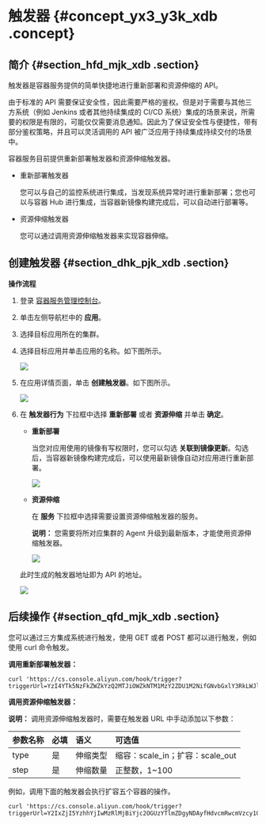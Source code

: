 # 触发器 {#concept_yx3_y3k_xdb .concept}

## 简介 {#section_hfd_mjk_xdb .section}

触发器是容器服务提供的简单快捷地进行重新部署和资源伸缩的 API。

由于标准的 API 需要保证安全性，因此需要严格的鉴权。但是对于需要与其他三方系统（例如 Jenkins 或者其他持续集成的 CI/CD 系统）集成的场景来说，所需要的权限是有限的，可能仅仅需要消息通知。因此为了保证安全性与便捷性，带有部分鉴权策略，并且可以灵活调用的 API 被广泛应用于持续集成持续交付的场景中。

容器服务目前提供重新部署触发器和资源伸缩触发器。

-   重新部署触发器

    您可以与自己的监控系统进行集成，当发现系统异常时进行重新部署；您也可以与容器 Hub 进行集成，当容器新镜像构建完成后，可以自动进行部署等。

-   资源伸缩触发器

    您可以通过调用资源伸缩触发器来实现容器伸缩。


## 创建触发器 {#section_dhk_pjk_xdb .section}

**操作流程**

1.  登录 [容器服务管理控制台](https://cs.console.aliyun.com/#/overview/all)。
2.  单击左侧导航栏中的 **应用**。
3.  选择目标应用所在的集群。
4.  选择目标应用并单击应用的名称。如下图所示。

    ![](http://static-aliyun-doc.oss-cn-hangzhou.aliyuncs.com/assets/img/13784/15344170133652_zh-CN.png)

5.  在应用详情页面，单击 **创建触发器**。如下图所示。

    ![](http://static-aliyun-doc.oss-cn-hangzhou.aliyuncs.com/assets/img/13784/15344170133653_zh-CN.png)

6.  在 **触发器行为** 下拉框中选择 **重新部署** 或者 **资源伸缩** 并单击 **确定**。

    -   **重新部署**

        当您对应用使用的镜像有写权限时，您可以勾选 **关联到镜像更新**。勾选后，当容器新镜像构建完成后，可以使用最新镜像自动对应用进行重新部署。

        ![](http://static-aliyun-doc.oss-cn-hangzhou.aliyuncs.com/assets/img/13784/15344170133655_zh-CN.png)

    -   **资源伸缩**

        在 **服务** 下拉框中选择需要设置资源伸缩触发器的服务。

        **说明：** 您需要将所对应集群的 Agent 升级到最新版本，才能使用资源伸缩触发器。

        ![](http://static-aliyun-doc.oss-cn-hangzhou.aliyuncs.com/assets/img/13784/15344170133658_zh-CN.png)

    此时生成的触发器地址即为 API 的地址。

    ![](http://static-aliyun-doc.oss-cn-hangzhou.aliyuncs.com/assets/img/13784/15344170133659_zh-CN.png)


## 后续操作 {#section_qfd_mjk_xdb .section}

您可以通过三方集成系统进行触发，使用 GET 或者 POST 都可以进行触发，例如使用 curl 命令触发。

**调用重新部署触发器：**

```
curl 'https://cs.console.aliyun.com/hook/trigger?triggerUrl=YzI4YTk5NzFkZWZkYzQ2MTJiOWZkNTM1MzY2ZDU1M2NifGNvbGxlY3RkLWJlbmNobWFya3xyZWRlcGxveXwxOGlxbjc1Z25uMmVzfA==&secret=44586c6b466352395143584c3970654ff5323d2509d546fdc1b33054b0928da8'
```

**调用资源伸缩触发器：**

**说明：** 调用资源伸缩触发器时，需要在触发器 URL 中手动添加以下参数：

|参数名称|必填|语义|可选值|
|:---|:-|:-|:--|
|type|是|伸缩类型|缩容：scale\_in；扩容：scale\_out|
|step|是|伸缩数量|正整数，1~100|

例如，调用下面的触发器会执行扩容五个容器的操作。

```
curl 'https://cs.console.aliyun.com/hook/trigger?triggerUrl=Y2IxZjI5YzhhYjIwMzRlMjBiYjc2OGUzYTlmZDgyNDAyfHdvcmRwcmVzcy10ZXN0fHNjYWxpbmd8MTkzZmEyMXFwZXVwMXw=&secret=53374142724e4e4a626f664a313131556e62c6716cd0d97d096900b3ad42a9ad&type=scale_out&step=5'
```

